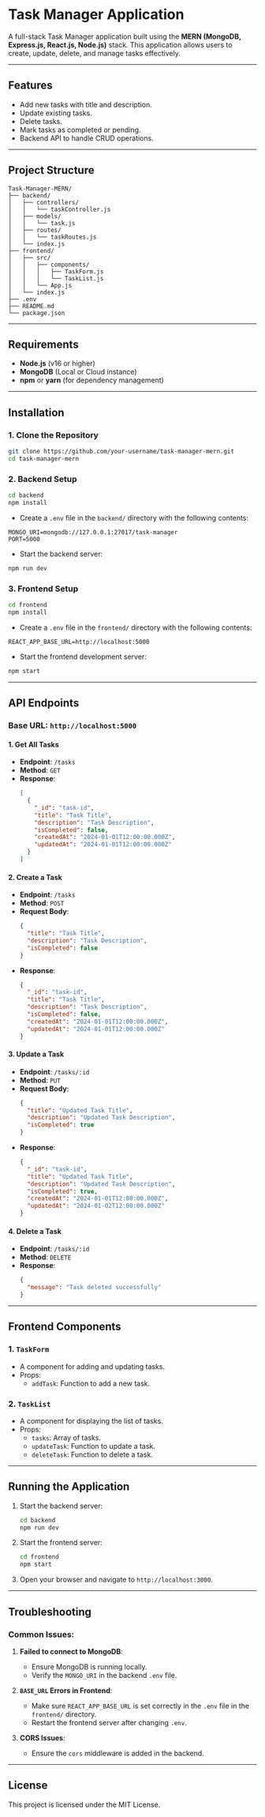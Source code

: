 # Task Manager Application

A full-stack Task Manager application built using the **MERN (MongoDB, Express.js, React.js, Node.js)** stack. This application allows users to create, update, delete, and manage tasks effectively.

---

## Features

- Add new tasks with title and description.
- Update existing tasks.
- Delete tasks.
- Mark tasks as completed or pending.
- Backend API to handle CRUD operations.

---

## Project Structure

```
Task-Manager-MERN/
├── backend/
│   ├── controllers/
│   │   └── taskController.js
│   ├── models/
│   │   └── task.js
│   ├── routes/
│   │   └── taskRoutes.js
│   └── index.js
├── frontend/
│   ├── src/
│   │   ├── components/
│   │   │   ├── TaskForm.js
│   │   │   └── TaskList.js
│   │   └── App.js
│   └── index.js
├── .env
├── README.md
└── package.json
```

---

## Requirements

- **Node.js** (v16 or higher)
- **MongoDB** (Local or Cloud instance)
- **npm** or **yarn** (for dependency management)

---

## Installation

### 1. Clone the Repository

```bash
git clone https://github.com/your-username/task-manager-mern.git
cd task-manager-mern
```

### 2. Backend Setup

```bash
cd backend
npm install
```

- Create a `.env` file in the `backend/` directory with the following contents:

```
MONGO_URI=mongodb://127.0.0.1:27017/task-manager
PORT=5000
```

- Start the backend server:

```bash
npm run dev
```

### 3. Frontend Setup

```bash
cd frontend
npm install
```

- Create a `.env` file in the `frontend/` directory with the following contents:

```
REACT_APP_BASE_URL=http://localhost:5000
```

- Start the frontend development server:

```bash
npm start
```

---

## API Endpoints

### Base URL: `http://localhost:5000`

#### 1. Get All Tasks
- **Endpoint**: `/tasks`
- **Method**: `GET`
- **Response**:
  ```json
  [
    {
      "_id": "task-id",
      "title": "Task Title",
      "description": "Task Description",
      "isCompleted": false,
      "createdAt": "2024-01-01T12:00:00.000Z",
      "updatedAt": "2024-01-01T12:00:00.000Z"
    }
  ]
  ```

#### 2. Create a Task
- **Endpoint**: `/tasks`
- **Method**: `POST`
- **Request Body**:
  ```json
  {
    "title": "Task Title",
    "description": "Task Description",
    "isCompleted": false
  }
  ```
- **Response**:
  ```json
  {
    "_id": "task-id",
    "title": "Task Title",
    "description": "Task Description",
    "isCompleted": false,
    "createdAt": "2024-01-01T12:00:00.000Z",
    "updatedAt": "2024-01-01T12:00:00.000Z"
  }
  ```

#### 3. Update a Task
- **Endpoint**: `/tasks/:id`
- **Method**: `PUT`
- **Request Body**:
  ```json
  {
    "title": "Updated Task Title",
    "description": "Updated Task Description",
    "isCompleted": true
  }
  ```
- **Response**:
  ```json
  {
    "_id": "task-id",
    "title": "Updated Task Title",
    "description": "Updated Task Description",
    "isCompleted": true,
    "createdAt": "2024-01-01T12:00:00.000Z",
    "updatedAt": "2024-01-02T12:00:00.000Z"
  }
  ```

#### 4. Delete a Task
- **Endpoint**: `/tasks/:id`
- **Method**: `DELETE`
- **Response**:
  ```json
  {
    "message": "Task deleted successfully"
  }
  ```

---

## Frontend Components

### 1. `TaskForm`
- A component for adding and updating tasks.
- Props:
  - `addTask`: Function to add a new task.

### 2. `TaskList`
- A component for displaying the list of tasks.
- Props:
  - `tasks`: Array of tasks.
  - `updateTask`: Function to update a task.
  - `deleteTask`: Function to delete a task.

---

## Running the Application

1. Start the backend server:
   ```bash
   cd backend
   npm run dev
   ```

2. Start the frontend server:
   ```bash
   cd frontend
   npm start
   ```

3. Open your browser and navigate to `http://localhost:3000`.

---

## Troubleshooting

### Common Issues:

1. **Failed to connect to MongoDB**:
   - Ensure MongoDB is running locally.
   - Verify the `MONGO_URI` in the backend `.env` file.

2. **`BASE_URL` Errors in Frontend**:
   - Make sure `REACT_APP_BASE_URL` is set correctly in the `.env` file in the `frontend/` directory.
   - Restart the frontend server after changing `.env`.

3. **CORS Issues**:
   - Ensure the `cors` middleware is added in the backend.

---

## License

This project is licensed under the MIT License.

